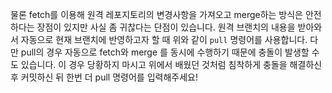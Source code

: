 물론 fetch를 이용해 원격 레포지토리의 변경사항을 가져오고 merge하는 방식은 안전하다는 장점이 있지만 사실 좀 귀찮다는 단점이 있습니다.
원격 브랜치의 내용을 받아와서 자동으로 현재 브랜치에 반영하고자 할 때 위와 같이 `pull` 명령어를 사용합니다.
다만 pull의 경우 자동으로 fetch와 merge 를 동시에 수행하기 때문에 충돌이 발생할 수도 있습니다. 이 경우 당황하지 마시고 위에서 배웠던 것처럼 침착하게 충돌을 해결하신 후 커밋하신 뒤 한번 더 pull 명령어를 입력해주세요!
